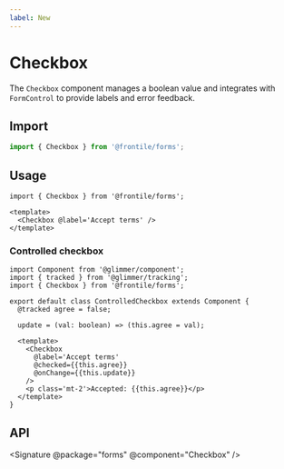 ```yaml
---
label: New
---
```

# Checkbox

The `Checkbox` component manages a boolean value and integrates with
`FormControl` to provide labels and error feedback.

## Import 

```js
import { Checkbox } from '@frontile/forms';
```

## Usage

```gts preview
import { Checkbox } from '@frontile/forms';

<template>
  <Checkbox @label='Accept terms' />
</template>
```

### Controlled checkbox

```gts preview
import Component from '@glimmer/component';
import { tracked } from '@glimmer/tracking';
import { Checkbox } from '@frontile/forms';

export default class ControlledCheckbox extends Component {
  @tracked agree = false;

  update = (val: boolean) => (this.agree = val);

  <template>
    <Checkbox
      @label='Accept terms'
      @checked={{this.agree}}
      @onChange={{this.update}}
    />
    <p class='mt-2'>Accepted: {{this.agree}}</p>
  </template>
}
```

## API

<Signature @package="forms" @component="Checkbox" />
